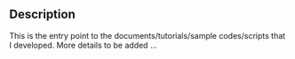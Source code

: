 ## Description

This is the entry point to the documents/tutorials/sample codes/scripts that I developed. More details to be added ...
